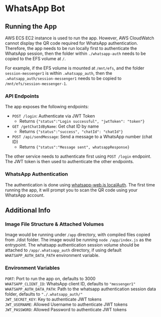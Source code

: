 # WhatsApp Bot

## Running the App
AWS ECS EC2 instance is used to run the app. However, AWS CloudWatch cannot display the QR code required for WhatsApp authentication.
Therefore, the app needs to be run locally first to authenticate the WhatsApp session, then the folder within `./whatsapp-auth` needs to be copied to the EFS volume at `/`.

For example, if the EFS volume is mounted at `/mnt/efs`, and the folder `session-messenger1` is within `.whatsapp_auth`, then the `.whatsapp_auth/session-messenger1` needs to be copied to `/mnt/efs/session-messenger-1`.

### API Endpoints
The app exposes the following endpoints:
- `POST /login`: Authenticate via JWT Token
  - Returns `{"status":"Login successful", "jwtToken": "token"}`
- `GET /getChatIdByName`: Get chat ID by name
  - Returns `{"status":"success", "chatId": "chatId"}`
- `POST /api/sendMessage`: Send a message to a WhatsApp number (chat ID)
  - Returns `{"status":"Message sent", whatsappResponse}`

The other service needs to authenticate first using `POST /login` endpoint. The JWT token is then used to authenticate the other endpoints.

### WhatsApp Authentication
The authentication is done using [whatsapp-web.js localAuth](https://docs.wwebjs.dev/LocalAuth.html).
The first time running the app, it will prompt you to scan the QR code using your WhatsApp account.

## Additional Info
### Image File Structure & Attached Volumes
Image would be running under `/app` directory, with compiled files copied from ./dist folder.
The image would be running `node /app/index.js` as the entrypoint.
The whatsapp authentication session volume should be attached to `/app/.whatsapp_auth` directory, if using default `WHATSAPP_AUTH_DATA_PATH` environment variable.

### Environment Variables
`PORT`: Port to run the app on, defaults to 3000<br />
`WHATSAPP_CLIENT_ID`: WhatsApp client ID, defaults to `"messenger1"`<br />
`WHATSAPP_AUTH_DATA_PATH`: Path to the whatsapp authentication session data folder, defaults to `"./.whatsapp_auth/"`<br />
`JWT_SECRET_KEY`: Key to authenticate JWT tokens<br />
`JWT_USERNAME`: Allowed Username to authenticate JWT tokens<br />
`JWT_PASSWORD`: Allowed Password to authenticate JWT tokens<br />